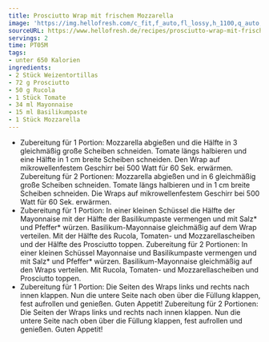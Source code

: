 ```yaml
---
title: Prosciutto Wrap mit frischem Mozzarella
image: 'https://img.hellofresh.com/c_fit,f_auto,fl_lossy,h_1100,q_auto,w_2600/hellofresh_s3/image/prosciutto-wrap-mit-frischem-mozzarella-59545e23.jpg'
sourceURL: https://www.hellofresh.de/recipes/prosciutto-wrap-mit-frischem-mozzarella-63341e016fa0162c3c0f498f
servings: 2
time: PT05M
tags:
- unter 650 Kalorien
ingredients:
- 2 Stück Weizentortillas
- 72 g Prosciutto
- 50 g Rucola
- 1 Stück Tomate
- 34 ml Mayonnaise
- 15 ml Basilikumpaste
- 1 Stück Mozzarella
---
```


- Zubereitung für 1 Portion: Mozzarella abgießen und die Hälfte in 3 gleichmäßig große Scheiben schneiden.  Tomate längs halbieren und eine Hälfte in 1 cm breite Scheiben schneiden.  Den Wrap auf mikrowellenfestem Geschirr bei 500 Watt für 60 Sek. erwärmen.  Zubereitung für 2 Portionen: Mozzarella abgießen und in 6 gleichmäßig große Scheiben schneiden.  Tomate längs halbieren und in 1 cm breite Scheiben schneiden.  Die Wraps auf mikrowellenfestem Geschirr bei 500 Watt für 60 Sek. erwärmen.
- Zubereitung für 1 Portion: In einer kleinen Schüssel die Hälfte der Mayonnaise mit der Hälfte der Basilikumpaste vermengen und mit Salz\* und Pfeffer\* würzen. Basilikum-Mayonnaise gleichmäßig auf dem Wrap verteilen. Mit der Hälfte des Rucola, Tomaten- und Mozzarellascheiben und der Hälfte des Prosciutto toppen.   Zubereitung für 2 Portionen: In einer kleinen Schüssel Mayonnaise und Basilikumpaste vermengen und mit Salz\* und Pfeffer\* würzen. Basilikum-Mayonnaise gleichmäßig auf den Wraps verteilen. Mit Rucola, Tomaten- und Mozzarellascheiben und Prosciutto toppen.
- Zubereitung für 1 Portion: Die Seiten des Wraps links und rechts nach innen klappen. Nun die untere Seite nach oben über die Füllung klappen, fest aufrollen und genießen.  Guten Appetit!  Zubereitung für 2 Portionen: Die Seiten der Wraps links und rechts nach innen klappen. Nun die untere Seite nach oben über die Füllung klappen, fest aufrollen und genießen.  Guten Appetit!
